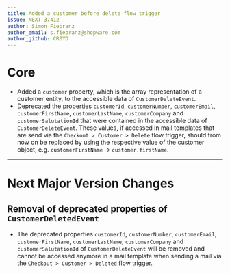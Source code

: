 ```yaml
---
title: Added a customer before delete flow trigger
issue: NEXT-37412
author: Simon Fiebranz
author_email: s.fiebranz@shopware.com
author_github: CR0YD
---
```

# Core
* Added a `customer` property, which is the array representation of a customer entity, to the accessible data of `CustomerDeleteEvent`.
* Deprecated the properties `customerId`, `customerNumber`, `customerEmail`, `customerFirstName`, `customerLastName`, `customerCompany` and `customerSalutationId` that were contained in the accessible data of `CustomerDeleteEvent`. These values, if accessed in mail templates that are send via the `Checkout > Customer > Delete` flow trigger, should from now on be replaced by using the respective value of the customer object, e.g. `customerFirstName` -> `customer.firstName`. 
___
# Next Major Version Changes
## Removal of deprecated properties of `CustomerDeletedEvent`
* The deprecated properties `customerId`, `customerNumber`, `customerEmail`, `customerFirstName`, `customerLastName`, `customerCompany` and `customerSalutationId` of `CustomerDeleteEvent` will be removed and cannot be accessed anymore in a mail template when sending a mail via the `Checkout > Customer > Deleted` flow trigger.
